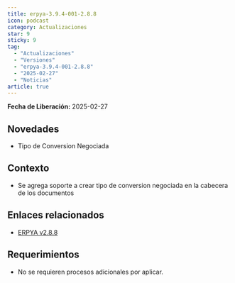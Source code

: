 ```yaml
---
title: erpya-3.9.4-001-2.8.8
icon: podcast
category: Actualizaciones
star: 9
sticky: 9
tag:
  - "Actualizaciones"
  - "Versiones"
  - "erpya-3.9.4-001-2.8.8"
  - "2025-02-27"
  - "Noticias"
article: true
---
```


**Fecha de Liberación:** 2025-02-27

## Novedades

- Tipo de Conversion Negociada

## Contexto

- Se agrega soporte a crear tipo de conversion negociada en la cabecera de los documentos


## Enlaces relacionados

- [ERPYA v2.8.8](https://github.com/erpya/adempiere_patch_zk/releases/tag/2.8.8)

## Requerimientos

- No se requieren procesos adicionales por aplicar.
